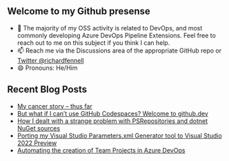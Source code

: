 ## Welcome to my Github presense

- 💬 The majority of my OSS activity is related to DevOps, and most commonly developing Azure DevOps Pipeline Extensions. Feel free to reach out to me on this subject if you think I can help.
- 📫 Reach me via the Discussions area of the appropriate GitHub repo or [Twitter @richardfennell](https://twitter.com/richardfennell)
- 😄 Pronouns: He/Him

## Recent Blog Posts
<!-- BLOG-POST-LIST:START -->
- [My cancer story – thus far](https://blogs.blackmarble.co.uk/rfennell/2021/08/23/my-cancer-story-thus-far/)
- [But what if I can’t use GitHub Codespaces? Welcome to github.dev](https://blogs.blackmarble.co.uk/rfennell/2021/08/12/but-what-if-i-cant-use-github-codespaces-welcome-to-github-dev/)
- [How I dealt with a strange problem with PSRepositories and dotnet NuGet sources](https://blogs.blackmarble.co.uk/rfennell/2021/07/16/how-i-dealt-with-a-strange-problem-with-psrepositories-and-dotnet-nuget-sources/)
- [Porting my Visual Studio Parameters.xml Generator tool to Visual Studio 2022 Preview](https://blogs.blackmarble.co.uk/rfennell/2021/06/22/porting-my-visual-studio-parameters-xml-generator-tool-to-visual-studio-2022-preview/)
- [Automating the creation of Team Projects in Azure DevOps](https://blogs.blackmarble.co.uk/rfennell/2021/06/10/automating-the-creation-of-team-projects-in-azure-devops/)
<!-- BLOG-POST-LIST:END -->


<!--
**rfennell/rfennell** is a ✨ _special_ ✨ repository because its `README.md` (this file) appears on your GitHub profile.

Here are some ideas to get you started:

- 🔭 I’m currently working on ...
- 🌱 I’m currently learning ...
- 👯 I’m looking to collaborate on ...
- 🤔 I’m looking for help with ...
- 💬 Ask me about ...
- 📫 How to reach me: ...
- 😄 Pronouns: ...
- ⚡ Fun fact: ...
-->

